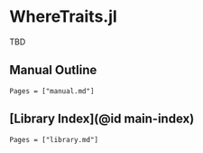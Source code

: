 # WhereTraits.jl

TBD

## Manual Outline

```@contents
Pages = ["manual.md"]
```

## [Library Index](@id main-index)

```@index
Pages = ["library.md"]
```
